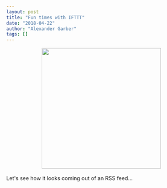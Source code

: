 ```yaml
---
layout: post
title: "Fun times with IFTTT"
date: "2018-04-22"
author: "Alexander Garber"
tags: []
---
```


<div dir="ltr" style="text-align: left;" trbidi="on">
          <div class="separator" style="clear: both; text-align: center;"><a href="https://1.bp.blogspot.com/-Dru2RnpLKLI/Wtwz3Ig7DrI/AAAAAAAAaBk/em1KozeS95w7gjsAxOo7b4iHu-tzss60ACLcBGAs/s1600/Screenshot%2Bfrom%2B2018-04-22%2B16-51-09.png" imageanchor="1" style="margin-left: 1em; margin-right: 1em;"><img border="0" data-original-height="547" data-original-width="541" height="320" src="https://1.bp.blogspot.com/-Dru2RnpLKLI/Wtwz3Ig7DrI/AAAAAAAAaBk/em1KozeS95w7gjsAxOo7b4iHu-tzss60ACLcBGAs/s320/Screenshot%2Bfrom%2B2018-04-22%2B16-51-09.png" width="316"></a></div>
<br>Let's see how it looks coming out of an RSS feed...
        </div>